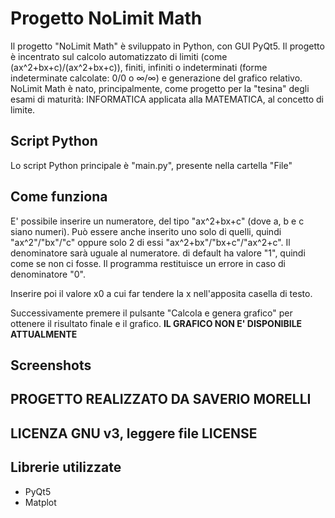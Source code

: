 # Progetto NoLimit Math
Il progetto "NoLimit Math" è sviluppato in Python, con GUI PyQt5.
Il progetto è incentrato sul calcolo automatizzato di limiti (come (ax^2+bx+c)/(ax^2+bx+c)), finiti, infiniti o indeterminati (forme indeterminate calcolate: 0/0 o ∞/∞) e generazione del grafico relativo.
NoLimit Math è nato, principalmente, come progetto per la "tesina" degli esami di maturità: INFORMATICA applicata alla MATEMATICA, al concetto di limite.

## Script Python
Lo script Python principale è "main.py", presente nella cartella "File"

## Come funziona
E' possibile inserire un numeratore, del tipo "ax^2+bx+c" (dove a, b e c siano numeri). Può essere anche inserito uno solo di quelli, quindi "ax^2"/"bx"/"c" oppure solo 2 di essi "ax^2+bx"/"bx+c"/"ax^2+c".
Il denominatore sarà uguale al numeratore. di default ha valore "1", quindi come se non ci fosse.
Il programma restituisce un errore in caso di denominatore "0".

Inserire poi il valore x0 a cui far tendere la x nell'apposita casella di testo.

Successivamente premere il pulsante "Calcola e genera grafico" per ottenere il risultato finale e il grafico.
**IL GRAFICO NON E' DISPONIBILE ATTUALMENTE**
## Screenshots


## PROGETTO REALIZZATO DA SAVERIO MORELLI
## LICENZA GNU v3, leggere file LICENSE

## Librerie utilizzate
- PyQt5
- Matplot
